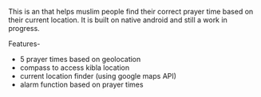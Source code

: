This is an that helps muslim people find their correct prayer time based on their current location. It is built on native android and still a work in progress.

Features-

- 5 prayer times based on geolocation
- compass to access kibla location
- current location finder (using google maps API)
- alarm function based on prayer times